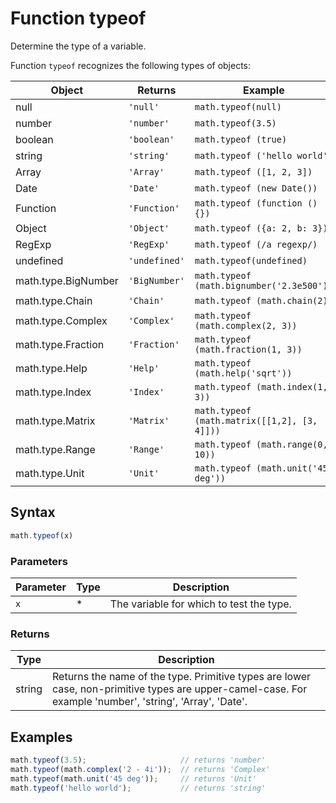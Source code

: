 # Function typeof

Determine the type of a variable.

Function `typeof` recognizes the following types of objects:

Object                 | Returns       | Example
---------------------- | ------------- | ------------------------------------------
null                   | `'null'`      | `math.typeof(null)`
number                 | `'number'`    | `math.typeof(3.5)`
boolean                | `'boolean'`   | `math.typeof (true)`
string                 | `'string'`    | `math.typeof ('hello world')`
Array                  | `'Array'`     | `math.typeof ([1, 2, 3])`
Date                   | `'Date'`      | `math.typeof (new Date())`
Function               | `'Function'`  | `math.typeof (function () {})`
Object                 | `'Object'`    | `math.typeof ({a: 2, b: 3})`
RegExp                 | `'RegExp'`    | `math.typeof (/a regexp/)`
undefined              | `'undefined'` | `math.typeof(undefined)`
math.type.BigNumber    | `'BigNumber'` | `math.typeof (math.bignumber('2.3e500'))`
math.type.Chain        | `'Chain'`     | `math.typeof (math.chain(2))`
math.type.Complex      | `'Complex'`   | `math.typeof (math.complex(2, 3))`
math.type.Fraction     | `'Fraction'`  | `math.typeof (math.fraction(1, 3))`
math.type.Help         | `'Help'`      | `math.typeof (math.help('sqrt'))`
math.type.Index        | `'Index'`     | `math.typeof (math.index(1, 3))`
math.type.Matrix       | `'Matrix'`    | `math.typeof (math.matrix([[1,2], [3, 4]]))`
math.type.Range        | `'Range'`     | `math.typeof (math.range(0, 10))`
math.type.Unit         | `'Unit'`      | `math.typeof (math.unit('45 deg'))`


## Syntax

```js
math.typeof(x)
```

### Parameters

Parameter | Type | Description
--------- | ---- | -----------
`x` | * | The variable for which to test the type.

### Returns

Type | Description
---- | -----------
string | Returns the name of the type. Primitive types are lower case, non-primitive types are upper-camel-case. For example 'number', 'string', 'Array', 'Date'.


## Examples

```js
math.typeof(3.5);                     // returns 'number'
math.typeof(math.complex('2 - 4i'));  // returns 'Complex'
math.typeof(math.unit('45 deg'));     // returns 'Unit'
math.typeof('hello world');           // returns 'string'
```




<!-- Note: This file is automatically generated from source code comments. Changes made in this file will be overridden. -->
